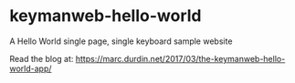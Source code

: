 # keymanweb-hello-world
A Hello World single page, single keyboard sample website

Read the blog at: https://marc.durdin.net/2017/03/the-keymanweb-hello-world-app/ 
